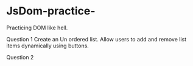# JsDom-practice-
Practicing DOM like hell.

 Question 1 
 Create an Un ordered list. Allow users to add and remove list items dynamically using buttons. 


 Question 2 
 


